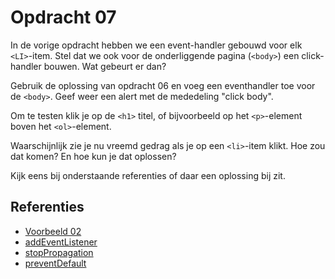 # Opdracht 07
In de vorige opdracht hebben we een event-handler gebouwd voor elk `<LI>`-item. Stel dat we ook voor de onderliggende
pagina (`<body>`) een click-handler bouwen. Wat gebeurt er dan?

Gebruik de oplossing van opdracht 06 en voeg een eventhandler toe voor de `<body>`. Geef weer een alert
met de mededeling "click body".

Om te testen klik je op de `<h1>` titel, of bijvoorbeeld op het `<p>`-element boven het `<ol>`-element.

Waarschijnlijk zie je nu vreemd gedrag als je op een `<li>`-item klikt. Hoe zou dat komen? En hoe kun je dat
oplossen? 

Kijk eens bij onderstaande referenties of daar een oplossing bij zit.

## Referenties
  * [Voorbeeld 02](../../examples/Fase02/README.md)
  * [addEventListener](https://developer.mozilla.org/en-US/docs/Web/API/EventTarget/addEventListener)
  * [stopPropagation](https://developer.mozilla.org/en-US/docs/Web/API/Event/stopPropagation)
  * [preventDefault](https://developer.mozilla.org/en-US/docs/Web/API/Event/preventDefault)